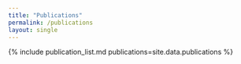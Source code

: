 ```yaml
---
title: "Publications"
permalink: /publications
layout: single
---
```

{% include publication_list.md publications=site.data.publications %}
